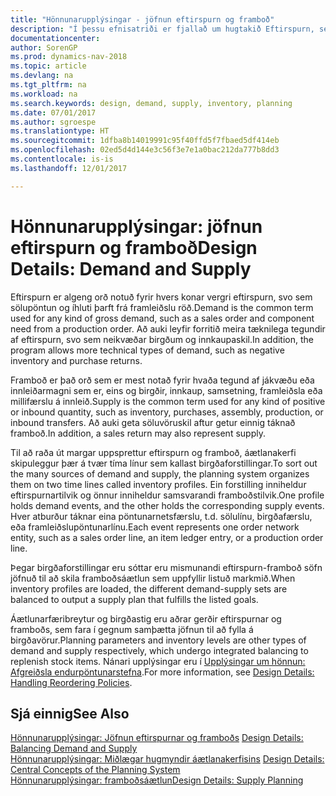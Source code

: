 ```yaml
---
title: "Hönnunarupplýsingar - jöfnun eftirspurn og framboð"
description: "Í þessu efnisatriði er fjallað um hugtakið Eftirspurn, sem er algengasta orðið notað yfir hvers konar vergri eftirspurn, svo sem sölupöntun og íhluti þarft frá framleiðslu röð."
documentationcenter: 
author: SorenGP
ms.prod: dynamics-nav-2018
ms.topic: article
ms.devlang: na
ms.tgt_pltfrm: na
ms.workload: na
ms.search.keywords: design, demand, supply, inventory, planning
ms.date: 07/01/2017
ms.author: sgroespe
ms.translationtype: HT
ms.sourcegitcommit: 1dfba8b14019991c95f40ffd5f7fbaed5df414eb
ms.openlocfilehash: 02ed5d4d144e3c56f3e7e1a0bac212da777b8dd3
ms.contentlocale: is-is
ms.lasthandoff: 12/01/2017

---
```

# <a name="design-details-demand-and-supply"></a><span data-ttu-id="0f3b1-103">Hönnunarupplýsingar: jöfnun eftirspurn og framboð</span><span class="sxs-lookup"><span data-stu-id="0f3b1-103">Design Details: Demand and Supply</span></span>
<span data-ttu-id="0f3b1-104">Eftirspurn er algeng orð notuð fyrir hvers konar vergri eftirspurn, svo sem sölupöntun og íhluti þarft frá framleiðslu röð.</span><span class="sxs-lookup"><span data-stu-id="0f3b1-104">Demand is the common term used for any kind of gross demand, such as a sales order and component need from a production order.</span></span> <span data-ttu-id="0f3b1-105">Að auki leyfir forritið meira tæknilega tegundir af eftirspurn, svo sem neikvæðar birgðum og innkaupaskil.</span><span class="sxs-lookup"><span data-stu-id="0f3b1-105">In addition, the program allows more technical types of demand, such as negative inventory and purchase returns.</span></span>  
  
<span data-ttu-id="0f3b1-106">Framboð er það orð sem er mest notað fyrir hvaða tegund af jákvæðu eða innleiðarmagni sem er, eins og birgðir, innkaup, samsetning, framleiðsla eða millifærslu á innleið.</span><span class="sxs-lookup"><span data-stu-id="0f3b1-106">Supply is the common term used for any kind of positive or inbound quantity, such as inventory, purchases, assembly, production, or inbound transfers.</span></span> <span data-ttu-id="0f3b1-107">Að auki geta söluvöruskil aftur getur einnig táknað framboð.</span><span class="sxs-lookup"><span data-stu-id="0f3b1-107">In addition, a sales return may also represent supply.</span></span>  
  
<span data-ttu-id="0f3b1-108">Til að raða út margar uppsprettur eftirspurn og framboð, áætlanakerfi skipuleggur þær á tvær tíma línur sem kallast birgðaforstillingar.</span><span class="sxs-lookup"><span data-stu-id="0f3b1-108">To sort out the many sources of demand and supply, the planning system organizes them on two time lines called inventory profiles.</span></span> <span data-ttu-id="0f3b1-109">Ein forstilling inniheldur eftirspurnartilvik og önnur inniheldur samsvarandi framboðstilvik.</span><span class="sxs-lookup"><span data-stu-id="0f3b1-109">One profile holds demand events, and the other holds the corresponding supply events.</span></span> <span data-ttu-id="0f3b1-110">Hver atburður táknar eina pöntunarnetsfærslu, t.d. sölulínu, birgðafærslu, eða framleiðslupöntunarlínu.</span><span class="sxs-lookup"><span data-stu-id="0f3b1-110">Each event represents one order network entity, such as a sales order line, an item ledger entry, or a production order line.</span></span>  
  
<span data-ttu-id="0f3b1-111">Þegar birgðaforstillingar eru sóttar eru mismunandi eftirspurn-framboð söfn jöfnuð til að skila framboðsáætlun sem uppfyllir listuð markmið.</span><span class="sxs-lookup"><span data-stu-id="0f3b1-111">When inventory profiles are loaded, the different demand-supply sets are balanced to output a supply plan that fulfills the listed goals.</span></span>  
  
<span data-ttu-id="0f3b1-112">Áætlunarfæribreytur og birgðastig eru aðrar gerðir eftirspurnar og framboðs, sem fara í gegnum samþætta jöfnun til að fylla á birgðavörur.</span><span class="sxs-lookup"><span data-stu-id="0f3b1-112">Planning parameters and inventory levels are other types of demand and supply respectively, which undergo integrated balancing to replenish stock items.</span></span> <span data-ttu-id="0f3b1-113">Nánari upplýsingar eru í [Upplýsingar um hönnun: Afgreiðsla endurpöntunarstefna](design-details-handling-reordering-policies.md).</span><span class="sxs-lookup"><span data-stu-id="0f3b1-113">For more information, see [Design Details: Handling Reordering Policies](design-details-handling-reordering-policies.md).</span></span>  
  
## <a name="see-also"></a><span data-ttu-id="0f3b1-114">Sjá einnig</span><span class="sxs-lookup"><span data-stu-id="0f3b1-114">See Also</span></span>  
<span data-ttu-id="0f3b1-115">[Hönnunarupplýsingar: Jöfnun eftirspurnar og framboðs](design-details-balancing-demand-and-supply.md) </span><span class="sxs-lookup"><span data-stu-id="0f3b1-115">[Design Details: Balancing Demand and Supply](design-details-balancing-demand-and-supply.md) </span></span>  
<span data-ttu-id="0f3b1-116">[Hönnunarupplýsingar: Miðlægar hugmyndir áætlanakerfisins](design-details-central-concepts-of-the-planning-system.md) </span><span class="sxs-lookup"><span data-stu-id="0f3b1-116">[Design Details: Central Concepts of the Planning System](design-details-central-concepts-of-the-planning-system.md) </span></span>  
[<span data-ttu-id="0f3b1-117">Hönnunarupplýsingar: framboðsáætlun</span><span class="sxs-lookup"><span data-stu-id="0f3b1-117">Design Details: Supply Planning</span></span>](design-details-supply-planning.md)
